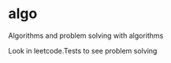 # algo
Algorithms and problem solving with algorithms 

Look in leetcode.Tests to see problem solving
